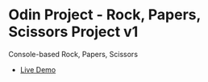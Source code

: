 # Odin Project - Rock, Papers, Scissors Project v1
Console-based Rock, Papers, Scissors
 - [Live Demo](https://macs054.github.io/odinproject-rpc/)
 
